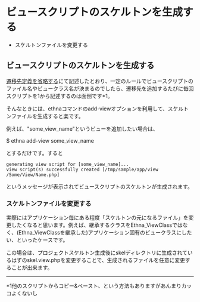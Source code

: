 # ビュースクリプトのスケルトンを生成する
  - スケルトンファイルを変更する 

## ビュースクリプトのスケルトンを生成する

[遷移先定義を省略する](dev_guide-forward-omit.md)にて記述したとおり、一定のルールでビュースクリプトのファイル名やビュークラス名が決まるのでしたら、遷移先を追加するたびに毎回スクリプトを1から記述するのは面倒です\*1。

そんなときには、ethnaコマンドのadd-viewオプションを利用して、スケルトンファイルを生成すると楽です。

例えば、"some_view_name"というビューを追加したい場合は、

$ ethna add-view some_view_name

とするだけです。すると

    generating view script for [some_view_name]...
    view script(s) successfully created [/tmp/sample/app/view
    /Some/View/Name.php]

というメッセージが表示されてビュースクリプトのスケルトンが生成されます。

### スケルトンファイルを変更する

実際にはアプリケーション毎にある程度「スケルトンの元になるファイル」を変更したくなると思います。例えば、継承するクラスをEthna_ViewClassではなく、(Ethna_ViewClassを継承した)アプリケーション固有のビュークラスにしたい、といったケースです。

この場合は、プロジェクトスケルトン生成後にskelディレクトリに生成されているはずのskel.view.phpを変更することで、生成されるファイルを任意に変更することが出来ます。


* * *
\*1他のスクリプトからコピー&ペースト、という方法もありますがあんまりカッコよくないし  

